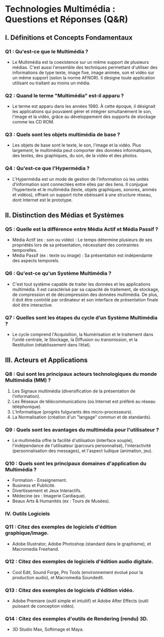 # Technologies Multimédia : Questions et Réponses (Q&R)

## I. Définitions et Concepts Fondamentaux

### Q1 : Qu'est-ce que le Multimédia ?

- Le Multimédia est la coexistence sur un même support de plusieurs médias. C'est aussi l'ensemble des techniques permettant d'utiliser des informations de type texte, image fixe, image animée, son et vidéo sur un même support (selon la norme AFNOR). Il désigne toute application utilisant ou traitant au moins un média.

### Q2 : Quand le terme "Multimédia" est-il apparu ?

- Le terme est apparu dans les années 1980. À cette époque, il désignait les applications qui pouvaient gérer et intégrer simultanément le son, l'image et la vidéo, grâce au développement des supports de stockage comme les CD ROM.

### Q3 : Quels sont les objets multimédia de base ?

- Les objets de base sont le texte, le son, l’image et la vidéo. Plus largement, le multimédia peut comporter des données informatiques, des textes, des graphiques, du son, de la vidéo et des photos.

### Q4 : Qu'est-ce que l'Hypermédia ?

- L'Hypermédia est un mode de gestion de l’information où les unités d’information sont connectées entre elles par des liens. Il conjugue l’hypertexte et le multimédia (texte, objets graphiques, sonores, animés et vidéos), offrant un support riche obéissant à une structure réseau, dont Internet est le prototype.

## II. Distinction des Médias et Systèmes

### Q5 : Quelle est la différence entre Média Actif et Média Passif ?

- Média Actif (ex : son ou vidéo) : Le temps détermine plusieurs de ses propriétés lors de sa présentation, nécessitant des contraintes temporelles.
- Média Passif (ex : texte ou image) : Sa présentation est indépendante des aspects temporels.

### Q6 : Qu'est-ce qu'un Système Multimédia ?

- C'est tout système capable de traiter les données et les applications multimédia. Il est caractérisé par sa capacité de traitement, de stockage, de compression et de décompression des données multimédia. De plus, il doit être contrôlé par ordinateur et son interface de présentation finale doit être interactive.

### Q7 : Quelles sont les étapes du cycle d’un Système Multimédia ?

- Le cycle comprend l'Acquisition, la Numérisation et le traitement dans l’unité centrale, le Stockage, la Diffusion ou transmission, et la Restitution (rétablissement dans l’état).

## III. Acteurs et Applications

### Q8 : Qui sont les principaux acteurs technologiques du monde Multimédia (MM) ?

1. Les Signaux multimédia (diversification de la présentation de l’information).
2. Les Réseaux de télécommunications (où Internet est préféré au réseau téléphonique).
3. L'Informatique (progrès fulgurants des micro-processeurs).
4. La Normalisation (création d'un "langage" commun et de standards).

### Q9 : Quels sont les avantages du multimédia pour l'utilisateur ?

- Le multimédia offre la facilité d'utilisation (interface souple), l'indépendance de l'utilisateur (parcours personnalisé), l'interactivité (personnalisation des messages), et l'aspect ludique (animation, jeu).

### Q10 : Quels sont les principaux domaines d'application du Multimédia ?

- Formation - Enseignement.
- Business et Publicité.
- Divertissement et Jeux Interactifs.
- Médecine (ex : Imagerie Cardiaque).
- Beaux Arts & Humanités (ex : Tours de Musées).

### IV. Outils Logiciels

### Q11 : Citez des exemples de logiciels d'édition graphique/image.

- Adobe Illustrator, Adobe Photoshop (standard dans le graphisme), et Macromedia Freehand.

### Q12 : Citez des exemples de logiciels d'édition audio digitale.

- Cool Edit, Sound Forge, Pro Tools (environnement évolué pour la production audio), et Macromedia Soundedit.

### Q13 : Citez des exemples de logiciels d'édition vidéo.

- Adobe Premiere (outil simple et intuitif) et Adobe After Effects (outil puissant de conception vidéo).

### Q14 : Citez des exemples d'outils de Rendering (rendu) 3D.

- 3D Studio Max, Softimage et Maya.
